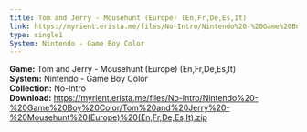 ```yaml
---
title: Tom and Jerry - Mousehunt (Europe) (En,Fr,De,Es,It)
link: https://myrient.erista.me/files/No-Intro/Nintendo%20-%20Game%20Boy%20Color/Tom%20and%20Jerry%20-%20Mousehunt%20(Europe)%20(En,Fr,De,Es,It).zip
type: single1
System: Nintendo - Game Boy Color
---
```

<b>Game:</b> Tom and Jerry - Mousehunt (Europe) (En,Fr,De,Es,It)<br>
<b>System:</b> Nintendo - Game Boy Color<br>
<b>Collection:</b> No-Intro<br>
<b>Download:</b> https://myrient.erista.me/files/No-Intro/Nintendo%20-%20Game%20Boy%20Color/Tom%20and%20Jerry%20-%20Mousehunt%20(Europe)%20(En,Fr,De,Es,It).zip